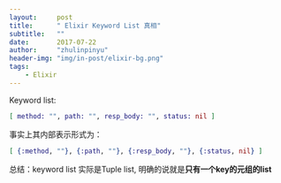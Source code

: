 ```yaml
---
layout:     post
title:      " Elixir Keyword List 真相"
subtitle:   ""
date:       2017-07-22
author:     "zhulinpinyu"
header-img: "img/in-post/elixir-bg.png"
tags:
    - Elixir
---
```


Keyword list:

```elixir
[ method: "", path: "", resp_body: "", status: nil ]
```

事实上其内部表示形式为：
```elixir
[ {:method, ""}, {:path, ""}, {:resp_body, ""}, {:status, nil} ]
```

总结：keyword list 实际是Tuple list, 明确的说就是**只有一个key的元组的list**